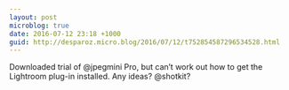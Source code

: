 ```yaml
---
layout: post
microblog: true
date: 2016-07-12 23:18 +1000
guid: http://desparoz.micro.blog/2016/07/12/t752854587296534528.html
---
```

Downloaded trial of @jpegmini Pro, but can’t work out how to get the Lightroom plug-in installed. Any ideas? @shotkit?
